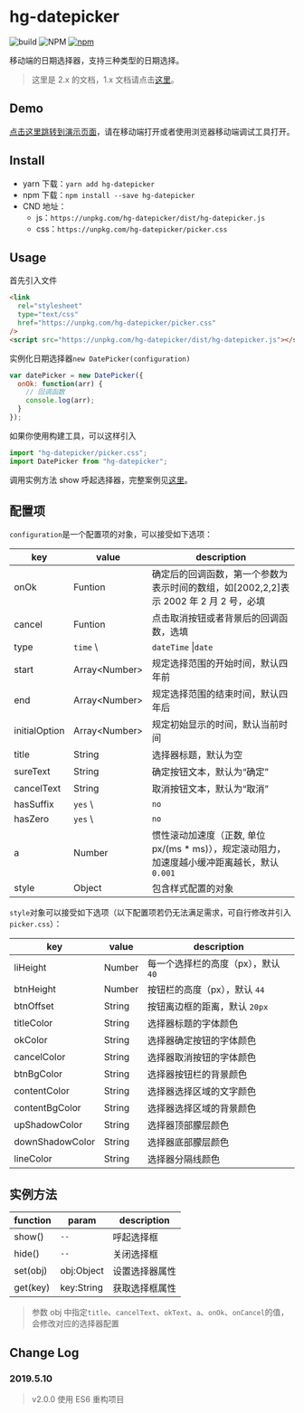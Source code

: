 # hg-datepicker

![build](https://travis-ci.org/hamger/hg-datepicker.svg?branch=master)
![NPM](https://img.shields.io/npm/l/hg-datepicker.svg?color=orange)
[![npm](https://img.shields.io/npm/v/hg-datepicker.svg?color=blue)](https://www.npmjs.com/package/hg-datepicker)

移动端的日期选择器，支持三种类型的日期选择。

> 这里是 2.x 的文档，1.x 文档请点击[这里](https://github.com/hamger/hg-datepicker/tree/v1.x)。

## Demo

[点击这里跳转到演示页面](https://hamger.github.io/hg-datepicker/)，请在移动端打开或者使用浏览器移动端调试工具打开。

## Install

- yarn 下载：`yarn add hg-datepicker`
- npm 下载：`npm install --save hg-datepicker`
- CND 地址：
  - js：`https://unpkg.com/hg-datepicker/dist/hg-datepicker.js`
  - css：`https://unpkg.com/hg-datepicker/picker.css`


## Usage

首先引入文件

```html
<link
  rel="stylesheet"
  type="text/css"
  href="https://unpkg.com/hg-datepicker/picker.css"
/>
<script src="https://unpkg.com/hg-datepicker/dist/hg-datepicker.js"></script>
```

实例化日期选择器`new DatePicker(configuration)`

```js
var datePicker = new DatePicker({
  onOk: function(arr) {
    // 回调函数
    console.log(arr);
  }
});
```

如果你使用构建工具，可以这样引入

```js
import "hg-datepicker/picker.css";
import DatePicker from "hg-datepicker";
```

调用实例方法 show 呼起选择器，完整案例见[这里](https://github.com/hamger/hg-datepicker/blob/master/index.html)。

## 配置项

`configuration`是一个配置项的对象，可以接受如下选项：

| key           | value           | description                                                                                         |
|---------------|-----------------|-----------------------------------------------------------------------------------------------------|
| onOk          | Funtion         | 确定后的回调函数，第一个参数为表示时间的数组，如[2002,2,2]表示 2002 年 2 月 2 号，必填              |
| cancel        | Funtion         | 点击取消按钮或者背景后的回调函数，选填                                                              |
| type          | `time` \        | `dateTime` \|`date`|日期选择器的类型，`time`（分时），`dateTime`(年月日时分)，默认 `date`（年月日） |
| start         | Array\<Number\> | 规定选择范围的开始时间，默认四年前                                                                  |
| end           | Array\<Number\> | 规定选择范围的结束时间，默认四年后                                                                  |
| initialOption | Array\<Number\> | 规定初始显示的时间，默认当前时间                                                                    |
| title         | String          | 选择器标题，默认为空                                                                                |
| sureText      | String          | 确定按钮文本，默认为“确定”                                                                          |
| cancelText    | String          | 取消按钮文本，默认为“取消”                                                                          |
| hasSuffix     | `yes` \         | `no`|是否添加时间单位，默认 `yes`                                                                   |
| hasZero       | `yes` \         | `no`|一位数前是否加零，默认 `yes`                                                                   |
| a             | Number          | 惯性滚动加速度（正数, 单位 px/(ms \* ms)），规定滚动阻力，加速度越小缓冲距离越长，默认 `0.001`      |
| style         | Object          | 包含样式配置的对象                                                                                  |

`style`对象可以接受如下选项（以下配置项若仍无法满足需求，可自行修改并引入`picker.css`）：

| key             | value  | description                         |
|-----------------|--------|-------------------------------------|
| liHeight        | Number | 每一个选择栏的高度（px），默认 `40` |
| btnHeight       | Number | 按钮栏的高度（px），默认 `44`       |
| btnOffset       | String | 按钮离边框的距离，默认 `20px`       |
| titleColor      | String | 选择器标题的字体颜色                |
| okColor         | String | 选择器确定按钮的字体颜色            |
| cancelColor     | String | 选择器取消按钮的字体颜色            |
| btnBgColor      | String | 选择器按钮栏的背景颜色              |
| contentColor    | String | 选择器选择区域的文字颜色            |
| contentBgColor  | String | 选择器选择区域的背景颜色            |
| upShadowColor   | String | 选择器顶部朦层颜色                  |
| downShadowColor | String | 选择器底部朦层颜色                  |
| lineColor       | String | 选择器分隔线颜色                    |

## 实例方法

| function | param      | description    |
|----------|------------|----------------|
| show()   | `--`       | 呼起选择框     |
| hide()   | `--`       | 关闭选择框     |
| set(obj) | obj:Object | 设置选择器属性 |
| get(key) | key:String | 获取选择框属性 |


> 参数 obj 中指定`title`、`cancelText`、`okText`、`a`、`onOk`、`onCancel`的值，会修改对应的选择器配置


## Change Log

### 2019.5.10

> v2.0.0 使用 ES6 重构项目
